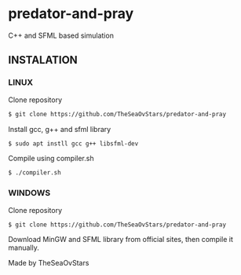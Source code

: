 # predator-and-pray
C++ and SFML based simulation
## INSTALATION
### LINUX
Clone repository
```bash
$ git clone https://github.com/TheSeaOvStars/predator-and-pray
```
Install gcc, g++ and sfml library
```bash
$ sudo apt instll gcc g++ libsfml-dev
```
Compile using compiler.sh
```bash
$ ./compiler.sh
```

### WINDOWS
Clone repository
```bash
$ git clone https://github.com/TheSeaOvStars/predator-and-pray
```
Download MinGW and SFML library from official sites, then compile it manually.


Made by TheSeaOvStars
